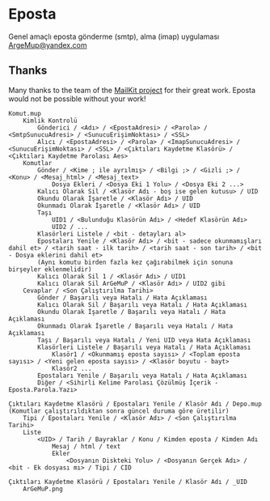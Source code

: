 # Eposta
Genel amaçlı eposta gönderme (smtp), alma (imap) uygulaması ArgeMup@yandex.com

## Thanks
Many thanks to the team of the [MailKit project](https://github.com/jstedfast/MailKit) for their great work. Eposta would not be possible without your work!

    Komut.mup
        Kimlik Kontrolü
            Gönderici / <Adı> / <EpostaAdresi> / <Parola> / <SmtpSunucuAdresi> / <SunucuErişimNoktası> / <SSL>
            Alıcı / <EpostaAdresi> / <Parola> / <ImapSunucuAdresi> / <SunucuErişimNoktası> / <SSL> / <Çıktıları Kaydetme Klasörü> / <Çıktıları Kaydetme Parolası Aes> 
        Komutlar
            Gönder / <Kime ; ile ayrılmış> / <Bilgi ;> / <Gizli ;> / <Konu> / <Mesaj_html> / <Mesaj_text>
                Dosya Ekleri / <Dosya Eki 1 Yolu> / <Dosya Eki 2 ...>
            Kalıcı Olarak Sil / <Klasör Adı - boş ise gelen kutusu> / UID
            Okundu Olarak İşaretle / <Klasör Adı> / UID
            Okunmadı Olarak İşaretle / <Klasör Adı> / UID
            Taşı
                UID1 / <Bulunduğu Klasörün Adı> / <Hedef Klasörün Adı>
                UID2 / ...
            Klasörleri Listele / <bit - detayları al>
            Epostaları Yenile / <Klasör Adı> / <bit - sadece okunmamışları dahil et> / <tarih saat - ilk tarih> / <tarih saat - son tarih> / <bit - Dosya eklerini dahil et>
            (Aynı komutu birden fazla kez çağırabilmek için sonuna birşeyler eklenmelidir)
            Kalıcı Olarak Sil 1 / <Klasör Adı> / UID1
            Kalıcı Olarak Sil ArGeMuP / <Klasör Adı> / UID2 gibi
        Cevaplar / <Son Çalıştırılma Tarihi>    
            Gönder / Başarılı veya Hatalı / Hata Açıklaması
            Kalıcı Olarak Sil / Başarılı veya Hatalı / Hata Açıklaması
            Okundu Olarak İşaretle / Başarılı veya Hatalı / Hata Açıklaması
            Okunmadı Olarak İşaretle / Başarılı veya Hatalı / Hata Açıklaması
            Taşı / Başarılı veya Hatalı / Yeni UID veya Hata Açıklaması
            Klasörleri Listele / Başarılı veya Hatalı / Hata Açıklaması
                Klasör1 / <Okunmamış eposta sayısı> / <Toplam eposta sayısı> / <Yeni gelen eposta sayısı> / <Klasör boyutu - bayt>
                Klasör2 ...
            Epostaları Yenile / Başarılı veya Hatalı / Hata Açıklaması
            Diğer / <Sihirli Kelime Parolası Çözülmüş İçerik - Eposta.Parola.Yazı>

    Çıktıları Kaydetme Klasörü / Epostaları Yenile / Klasör Adı / Depo.mup (Komutlar çalıştırıldıktan sonra güncel duruma göre üretilir)
        Tipi / Epostaları Yenile / <Klasör Adı> / <Son Çalıştırılma Tarihi>
        Liste
            <UID> / Tarih / Bayraklar / Konu / Kimden eposta / Kimden Adı
                Mesaj / html / text
                Ekler
                    <Dosyanın Diskteki Yolu> / <Dosyanın Gerçek Adı> / <bit - Ek dosyası mı> / Tipi / CID

    Çıktıları Kaydetme Klasörü / Epostaları Yenile / Klasör Adı / _UID
        ArGeMuP.png